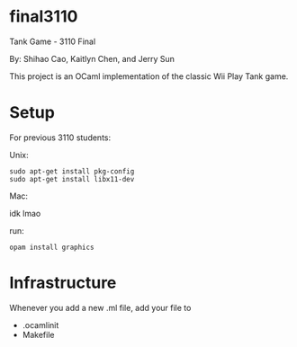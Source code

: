 # final3110
Tank Game - 3110 Final

By: Shihao Cao, Kaitlyn Chen, and Jerry Sun

This project is an OCaml implementation of the classic Wii Play Tank game.

# Setup

For previous 3110 students:

Unix:

```
sudo apt-get install pkg-config
sudo apt-get install libx11-dev
```

Mac:

idk lmao

run:

```
opam install graphics
```

# Infrastructure

Whenever you add a new .ml file, add your file to 
- .ocamlinit
- Makefile

